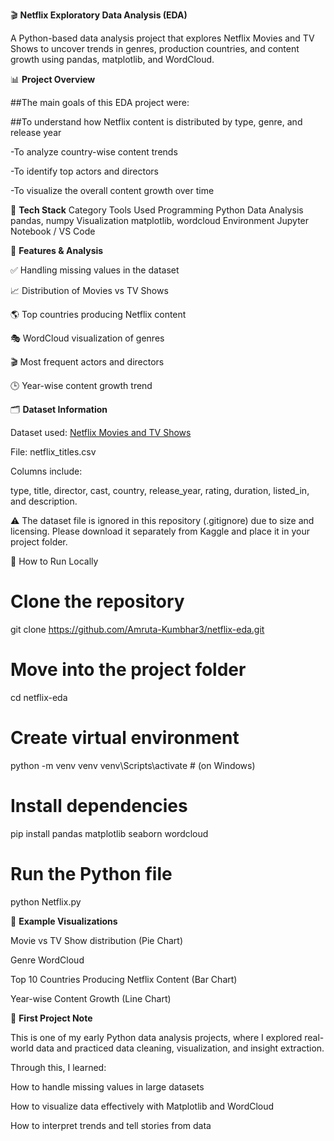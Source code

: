 🎬 **Netflix Exploratory Data Analysis (EDA)**

A Python-based data analysis project that explores Netflix Movies and TV Shows to uncover trends in genres, production countries, and content growth using pandas, matplotlib, and WordCloud.

📊 **Project Overview**

##The main goals of this EDA project were:

##To understand how Netflix content is distributed by type, genre, and release year

-To analyze country-wise content trends

-To identify top actors and directors

-To visualize the overall content growth over time

🧰 **Tech Stack**
Category	Tools Used
Programming	Python
Data Analysis	pandas, numpy
Visualization	matplotlib, wordcloud
Environment	Jupyter Notebook / VS Code

🚀 **Features & Analysis**

✅ Handling missing values in the dataset

📈 Distribution of Movies vs TV Shows

🌎 Top countries producing Netflix content

🎭 WordCloud visualization of genres

🎬 Most frequent actors and directors

🕒 Year-wise content growth trend

🗂️ **Dataset Information**

Dataset used: [Netflix Movies and TV Shows](https://www.kaggle.com/datasets/shivamb/netflix-shows)

File: netflix_titles.csv

Columns include:

type, title, director, cast, country, release_year, rating, duration, listed_in, and description.

⚠️ The dataset file is ignored in this repository (.gitignore) due to size and licensing.
Please download it separately from Kaggle and place it in your project folder.

🧮 How to Run Locally
# Clone the repository
git clone https://github.com/Amruta-Kumbhar3/netflix-eda.git

# Move into the project folder
cd netflix-eda

# Create virtual environment
python -m venv venv
venv\Scripts\activate   # (on Windows)

# Install dependencies
pip install pandas matplotlib seaborn wordcloud

# Run the Python file
python Netflix.py

📸 **Example Visualizations**

Movie vs TV Show distribution (Pie Chart)

Genre WordCloud

Top 10 Countries Producing Netflix Content (Bar Chart)

Year-wise Content Growth (Line Chart)

🌱 **First Project Note**

This is one of my early Python data analysis projects, where I explored real-world data and practiced data cleaning, visualization, and insight extraction.

Through this, I learned:

How to handle missing values in large datasets

How to visualize data effectively with Matplotlib and WordCloud

How to interpret trends and tell stories from data
